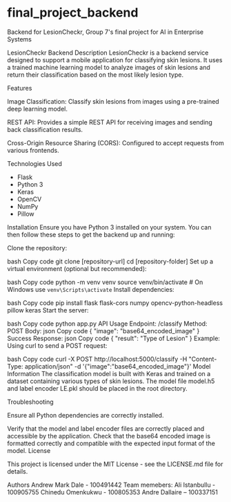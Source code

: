 # final_project_backend
Backend for LesionCheckr, Group 7's final project for AI in Enterprise Systems


LesionCheckr Backend
Description
LesionCheckr is a backend service designed to support a mobile application for classifying skin lesions. It uses a trained machine learning model to analyze images of skin lesions and return their classification based on the most likely lesion type.
 
Features

Image Classification: Classify skin lesions from images using a pre-trained deep learning model.

REST API: Provides a simple REST API for receiving images and sending back classification results.

Cross-Origin Resource Sharing (CORS): Configured to accept requests from various frontends.

Technologies Used
- Flask
- Python 3
- Keras
- OpenCV
- NumPy
- Pillow

Installation
Ensure you have Python 3 installed on your system. You can then follow these steps to get the backend up and running:
 
Clone the repository:
 
bash
Copy code
git clone [repository-url]
cd [repository-folder]
Set up a virtual environment (optional but recommended):
 
bash
Copy code
python -m venv venv
source venv/bin/activate  # On Windows use `venv\Scripts\activate`
Install dependencies:
 
bash
Copy code
pip install flask flask-cors numpy opencv-python-headless pillow keras
Start the server:
 
bash
Copy code
python app.py
API Usage
Endpoint: /classify
Method: POST
Body:
json
Copy code
{
  "image": "base64_encoded_image"
}
Success Response:
json
Copy code
{
  "result": "Type of Lesion"
}
Example:
Using curl to send a POST request:
 
bash
Copy code
curl -X POST http://localhost:5000/classify -H "Content-Type: application/json" -d '{"image":"base64_encoded_image"}'
Model Information
The classification model is built with Keras and trained on a dataset containing various types of skin lesions. The model file model.h5 and label encoder LE.pkl should be placed in the root directory.
 
Troubleshooting

Ensure all Python dependencies are correctly installed.

Verify that the model and label encoder files are correctly placed and accessible by the application.
Check that the base64 encoded image is formatted correctly and compatible with the expected input format of the model.
License

This project is licensed under the MIT License - see the LICENSE.md file for details.
 
Authors
Andrew Mark Dale - 100491442
Team memebers: 
Ali Istanbullu - 100905755
Chinedu Omenkukwu - 100805353
Andre Dallaire – 100337151

